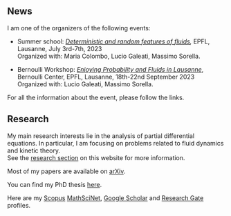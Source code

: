 ## N﻿ews

I﻿ am one of the organizers of the following events:

* Summer school: *[Deterministic and random features of fluids](https://www.epfl.ch/labs/amcv/amcv/events/summer-school-deterministic-and-random-features-of-fluids/),* EPFL, Lausanne, July 3rd-7th, 2023\
  O﻿rganized with: Maria Colombo, Lucio Galeati, Massimo Sorella.


* Bernoulli Workshop: *[Enjoying Probability and Fluids in Lausanne](https://www.epfl.ch/labs/amcv/amcv/events/young-researcher-workshop-enjoying-probability-and-fluids-in-lausanne/)*, Bernoulli Center, EPFL, Lausanne, 18th-22nd September 2023\
  O﻿rganized with: Lucio Galeati, Massimo Sorella.

F﻿or all the information about the event, please follow the links.

## Research

My main research interests lie in the analysis of partial differential equations. In particular, I am focusing on problems related to fluid dynamics and kinetic theory.\
See the [research section](/research/) on this website for more information.

Most of my papers are available on [arXiv](https://arxiv.org/a/0000-0002-6254-2070.html).

You can find my PhD thesis [here](https://iris.gssi.it/handle/20.500.12571/15111#.YAM8auj7RPY).

Here are my [Scopus](https://www.scopus.com/authid/detail.uri?authorId=57211665080) [MathSciNet](https://mathscinet.ams.org/mathscinet/search/author.html?mrauthid=1400737), [Google Scholar](https://scholar.google.com/citations?user=0sJTT28AAAAJ&hl=en) and [Research Gate](https://www.researchgate.net/profile/Michele_Dolce) profiles.